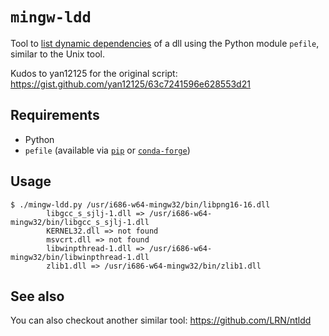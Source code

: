 # `mingw-ldd`

Tool to [list dynamic dependencies][wiki] of a dll using the Python module `pefile`, similar to the Unix tool.


Kudos to yan12125 for the original script:
https://gist.github.com/yan12125/63c7241596e628553d21

## Requirements

- Python
- `pefile` (available via
  [`pip`](https://pypi.org/project/pefile/) or 
  [`conda-forge`](https://anaconda.org/conda-forge/pefile))

## Usage

    $ ./mingw-ldd.py /usr/i686-w64-mingw32/bin/libpng16-16.dll
            libgcc_s_sjlj-1.dll => /usr/i686-w64-mingw32/bin/libgcc_s_sjlj-1.dll
            KERNEL32.dll => not found
            msvcrt.dll => not found
            libwinpthread-1.dll => /usr/i686-w64-mingw32/bin/libwinpthread-1.dll
            zlib1.dll => /usr/i686-w64-mingw32/bin/zlib1.dll

## See also

You can also checkout another similar tool:
https://github.com/LRN/ntldd


[wiki]: https://en.wikipedia.org/wiki/Ldd_(Unix)
